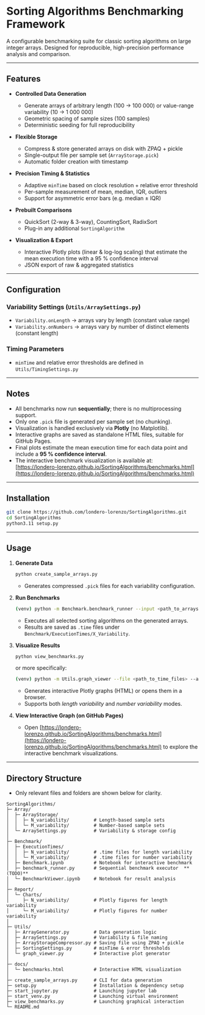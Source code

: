 # Sorting Algorithms Benchmarking Framework

A configurable benchmarking suite for classic sorting algorithms on large integer arrays. Designed for reproducible, high-precision performance analysis and comparison.

---

## Features

- **Controlled Data Generation**  
  - Generate arrays of arbitrary length (100 → 100 000) or value-range variability (10 → 1 000 000)  
  - Geometric spacing of sample sizes (100 samples)  
  - Deterministic seeding for full reproducibility  

- **Flexible Storage**  
  - Compress & store generated arrays on disk with ZPAQ + pickle  
  - Single-output file per sample set (`ArrayStorage.pick`)  
  - Automatic folder creation with timestamp  

- **Precision Timing & Statistics**  
  - Adaptive `minTime` based on clock resolution + relative error threshold  
  - Per-sample measurement of mean, median, IQR, outliers  
  - Support for asymmetric error bars (e.g. median ± IQR)  

- **Prebuilt Comparisons**  
  - QuickSort (2-way & 3-way), CountingSort, RadixSort  
  - Plug-in any additional `SortingAlgorithm`  

- **Visualization & Export**  
  - Interactive Plotly plots (linear & log-log scaling) that estimate the mean execution time with a 95 % confidence interval  
  - JSON export of raw & aggregated statistics  

---

## Configuration

### Variability Settings (`Utils/ArraySettings.py`)
- `Variability.onLength` → arrays vary by length (constant value range)
- `Variability.onNumbers` → arrays vary by number of distinct elements (constant length)

### Timing Parameters
- `minTime` and relative error thresholds are defined in `Utils/TimingSettings.py`

---

## Notes

- All benchmarks now run **sequentially**; there is no multiprocessing support.
- Only one `.pick` file is generated per sample set (no chunking).
- Visualization is handled exclusively via **Plotly** (no Matplotlib).
- Interactive graphs are saved as standalone HTML files, suitable for GitHub Pages.
- Final plots estimate the mean execution time for each data point and include a **95 % confidence interval**.
- The interactive benchmark visualization is available at:  
  [https://londero-lorenzo.github.io/SortingAlgorithms/benchmarks.html](https://londero-lorenzo.github.io/SortingAlgorithms/benchmarks.html)

---


## Installation

```bash
git clone https://github.com/londero-lorenzo/SortingAlgorithms.git
cd SortingAlgorithms
python3.11 setup.py
```

---

## Usage

1. **Generate Data**
    ```bash
    python create_sample_arrays.py
    ```
    - Generates compressed `.pick` files for each variability configuration.

2. **Run Benchmarks**
    ```bash
    (venv) python -m Benchmark.benchmark_runner --input <path_to_arrays> --output <output_folder> --algorithms <algorithm_names>
    ```
    - Executes all selected sorting algorithms on the generated arrays.
    - Results are saved as `.time` files under `Benchmark/ExecutionTimes/X_Variability`.

3. **Visualize Results**
    ```bash
    python view_benchmarks.py
    ```
    or more specifically:
    ```bash
    (venv) python -m Utils.graph_viewer --file <path_to_time_files> --auto --searchFolder <search_path> --output <output_html>
    ```
    - Generates interactive Plotly graphs (HTML) or opens them in a browser.
    - Supports both *length variability* and *number variability* modes.

4. **View Interactive Graph (on GitHub Pages)**
    - Open [https://londero-lorenzo.github.io/SortingAlgorithms/benchmarks.html](https://londero-lorenzo.github.io/SortingAlgorithms/benchmarks.html) to explore the interactive benchmark visualizations.

---

## Directory Structure
- Only relevant files and folders are shown below for clarity.
```
SortingAlgorithms/
├─ Array/
│  ├─ ArrayStorage/
│  │  ├─ N_variability/         # Length-based sample sets
│  │  └─ M_variability/         # Number-based sample sets
│  └─ ArraySettings.py          # Variability & storage config
│                               
├─ Benchmark/                   
│  ├─ ExecutionTimes/           
│  │  ├─ N_variability/         # .time files for length variability
│  │  └─ M_variability/         # .time files for number variability
│  ├─ Benchmark.ipynb	        # Notebook for interactive benchmark
│  ├─ benchmark_runner.py       # Sequential benchmark executor  **(TODO)**
│  └─ BenchmarkViewer.ipynb     # Notebook for result analysis
│                               
├─ Report/                      
│  └─ Charts/                   
│     ├─ N_variability/         # Plotly figures for length variability
│     └─ M_variability/         # Plotly figures for number variability
│                               
├─ Utils/                       
│  ├─ ArrayGenerator.py         # Data generation logic
│  ├─ ArraySettings.py          # Variability & file naming
│  ├─ ArrayStorageCompressor.py # Saving file using ZPAQ + pickle
│  ├─ SortingSettings.py        # minTime & error thresholds
│  └─ graph_viewer.py           # Interactive plot generator
│                               
├─ docs/                        
│  └─ benchmarks.html           # Interactive HTML visualization
│                               
├─ create_sample_arrays.py      # CLI for data generation
├─ setup.py                     # Installation & dependency setup
├─ start_jupyter.py				# Launching jupyter lab
├─ start_venv.py				# Launching virtual environment
├─ view_benchmarks.py	        # Launching graphical interaction
└─ README.md
```
